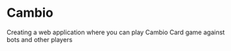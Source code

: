 # Cambio
Creating a web application where you can play Cambio Card game against bots and other players

